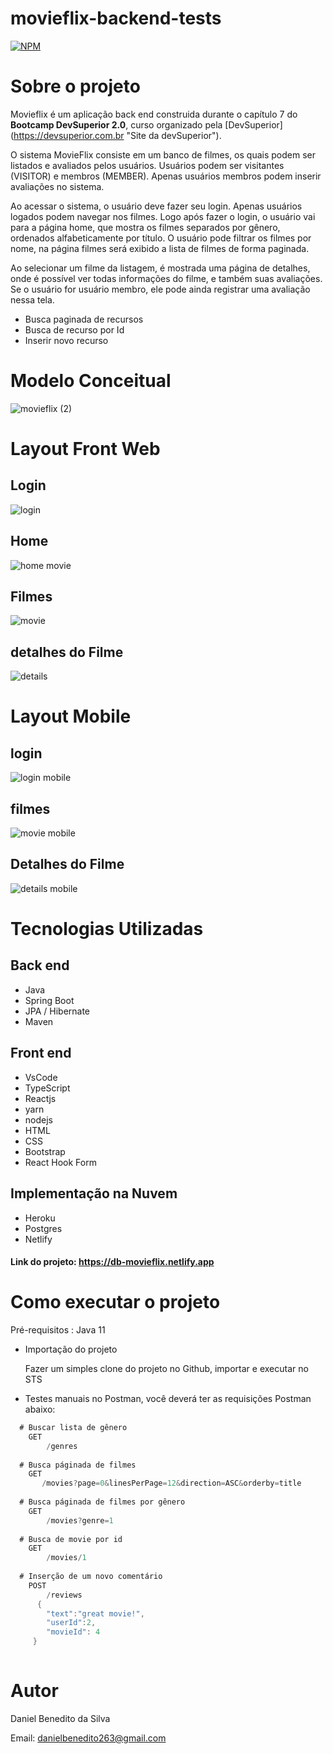 # movieflix-backend-tests

[![NPM](https://img.shields.io/npm/l/react)](https://github.com/Daniel-BS-Dev/bootcamp-devsuperior/blob/main/LICENSE)

# Sobre o projeto

Movieflix é um aplicação back end construida durante o capítulo 7 do **Bootcamp DevSuperior 2.0**, curso organizado pela [DevSuperior]
(https://devsuperior.com.br "Site da devSuperior").

O sistema MovieFlix consiste em um banco de filmes, os quais podem ser listados e avaliados pelos usuários. Usuários podem ser visitantes (VISITOR) e membros (MEMBER). Apenas usuários membros podem inserir avaliações no sistema.

Ao acessar o sistema, o usuário deve fazer seu login. Apenas usuários logados podem navegar nos filmes. Logo após fazer o login, o usuário vai para a página home, que mostra os filmes separados por gênero, ordenados alfabeticamente por título. O usuário pode filtrar os filmes por nome, na página filmes será exibido a lista de filmes de forma paginada.

Ao selecionar um filme da listagem, é mostrada uma página de detalhes, onde é possível ver todas informações do filme, e também suas avaliações. Se o usuário for usuário membro, ele pode ainda registrar uma avaliação nessa tela. 

   * Busca paginada de recursos
   * Busca de recurso por Id
   * Inserir novo recurso
  
   
# Modelo Conceitual
![movieflix (2)](https://user-images.githubusercontent.com/81425846/125809059-eb316f49-ddcd-4f27-ab52-ac7337db8b4d.png)

# Layout Front Web
## Login
![login](https://user-images.githubusercontent.com/81425846/153729778-26d6185f-ee6c-4770-bf2a-8543be5039c0.png)
## Home
![home movie](https://user-images.githubusercontent.com/81425846/153729782-4f1e92ec-3766-4e4f-aa47-1a34a9c7fedb.png)
## Filmes
![movie](https://user-images.githubusercontent.com/81425846/153729785-99028bda-b42c-4a74-b5dc-287b67eacf75.png)
## detalhes do Filme
![details](https://user-images.githubusercontent.com/81425846/153729787-b071f4cf-7657-4182-bd31-2e86115d2879.png)

# Layout Mobile
## login
![login mobile](https://user-images.githubusercontent.com/81425846/153729815-4ece7c2a-1940-465a-8480-ceee62b3be45.png)
## filmes
![movie mobile](https://user-images.githubusercontent.com/81425846/153729823-a2896065-c2d4-4ff2-a2cc-78d9e7389178.png)
## Detalhes do Filme
![details mobile](https://user-images.githubusercontent.com/81425846/153729825-e647a724-4233-4eb7-87ee-564b14fb5da2.png)

# Tecnologias Utilizadas
## Back end
   - Java
   - Spring Boot
   - JPA / Hibernate
   - Maven

## Front end
   - VsCode
   - TypeScript
   - Reactjs
   - yarn
   - nodejs
   - HTML
   - CSS
   - Bootstrap
   - React Hook Form
   
## Implementação na Nuvem
   - Heroku
   - Postgres
   - Netlify
  
#### Link do projeto: https://db-movieflix.netlify.app
   
# Como executar o projeto

Pré-requisitos : Java 11

* Importação do projeto

     Fazer um simples clone do projeto no Github, importar e executar no STS

* Testes manuais no Postman, você deverá ter as requisições Postman abaixo:
    
 ```java
   # Buscar lista de gênero
     GET 
         /genres
    
   # Busca páginada de filmes
     GET 
        /movies?page=0&linesPerPage=12&direction=ASC&orderby=title
        
   # Busca páginada de filmes por gênero
     GET 
         /movies?genre=1
         
   # Busca de movie por id
     GET 
         /movies/1
         
   # Inserção de um novo comentário
     POST 
         /reviews
       {
         "text":"great movie!",
         "userId":2,
         "movieId": 4
      }
    
  ``````````
  


# Autor 

Daniel Benedito da Silva

Email: danielbenedito263@gmail.com
